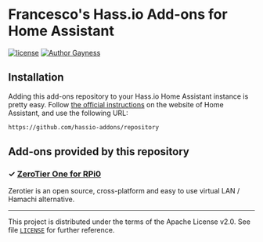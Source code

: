 # Francesco's Hass.io Add-ons for Home Assistant

[![license][license-img]][license-link]
[![Author Gayness][gayness-img]][gayness-link]

## Installation

Adding this add-ons repository to your Hass.io Home Assistant instance is
pretty easy. Follow [the official instructions][third-party-addons] on the
website of Home Assistant, and use the following URL:

```txt
https://github.com/hassio-addons/repository
```

## Add-ons provided by this repository

### &#10003; [ZeroTier One for RPi0][addon-zerotier-one-rpi0]

Zerotier is an open source, cross-platform and easy to use virtual LAN / Hamachi alternative.

---
This project is distributed under the terms of the Apache License v2.0.
See file [`LICENSE`][5] for further reference.

 [5]: https://github.com/circhioz/google-assistant-alexa-skill/blob/master/LICENSE

 [addon-zerotier-one-rpi0]: https://github.com/circhioz/addon-zerotier-one-rpi0 
 [third-party-addons]: https://home-assistant.io/hassio/installing_third_party_addons
 [license-link]: https://opensource.org/licenses/Apache-2.0
 [license-img]: https://img.shields.io/badge/License-Apache%202.0-blue.svg
 [gayness-link]: https://github.com/circhioz
 [gayness-img]: https://img.shields.io/badge/Author%20gayness-100%25-ff69b4.svg
